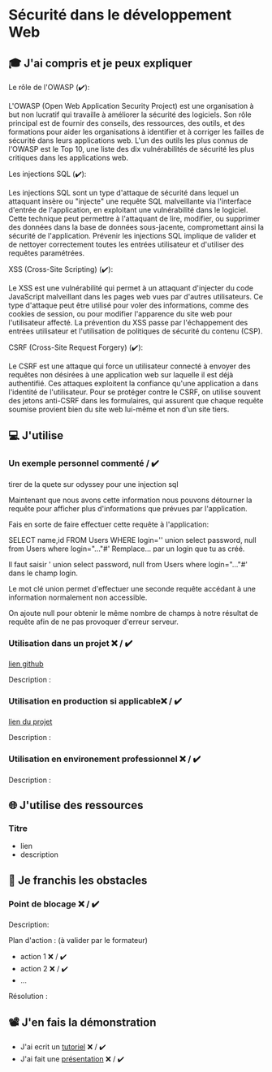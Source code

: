 # Sécurité dans le développement Web

## 🎓 J'ai compris et je peux expliquer

Le rôle de l'OWASP (✔️):

L'OWASP (Open Web Application Security Project) est une organisation à but non lucratif qui travaille à améliorer la sécurité des logiciels.
Son rôle principal est de fournir des conseils, des ressources, des outils, et des formations pour aider les organisations à identifier et à corriger les failles de sécurité dans leurs applications web.
L'un des outils les plus connus de l'OWASP est le Top 10, une liste des dix vulnérabilités de sécurité les plus critiques dans les applications web.

Les injections SQL (✔️):

Les injections SQL sont un type d'attaque de sécurité dans lequel un attaquant insère ou "injecte" une requête SQL malveillante via l'interface d'entrée de l'application, en exploitant une vulnérabilité dans le logiciel.
Cette technique peut permettre à l'attaquant de lire, modifier, ou supprimer des données dans la base de données sous-jacente, compromettant ainsi la sécurité de l'application.
Prévenir les injections SQL implique de valider et de nettoyer correctement toutes les entrées utilisateur et d'utiliser des requêtes paramétrées.

XSS (Cross-Site Scripting) (✔️):

Le XSS est une vulnérabilité qui permet à un attaquant d'injecter du code JavaScript malveillant dans les pages web vues par d'autres utilisateurs.
Ce type d'attaque peut être utilisé pour voler des informations, comme des cookies de session, ou pour modifier l'apparence du site web pour l'utilisateur affecté.
La prévention du XSS passe par l'échappement des entrées utilisateur et l'utilisation de politiques de sécurité du contenu (CSP).

CSRF (Cross-Site Request Forgery) (✔️):

Le CSRF est une attaque qui force un utilisateur connecté à envoyer des requêtes non désirées à une application web sur laquelle il est déjà authentifié.
Ces attaques exploitent la confiance qu'une application a dans l'identité de l'utilisateur.
Pour se protéger contre le CSRF, on utilise souvent des jetons anti-CSRF dans les formulaires, qui assurent que chaque requête soumise provient bien du site web lui-même et non d'un site tiers.

## 💻 J'utilise

### Un exemple personnel commenté / ✔️

tirer de la quete sur odyssey pour une injection sql

Maintenant que nous avons cette information nous pouvons détourner la requête pour afficher plus d'informations que prévues par l'application.

Fais en sorte de faire effectuer cette requête à l'application:

SELECT name,id FROM Users WHERE login='' union select password, null from Users where login="..."#'
Remplace... par un login que tu as créé.

Il faut saisir ' union select password, null from Users where login="..."#' dans le champ login.

Le mot clé union permet d'effectuer une seconde requête accédant à une information normalement non accessible.

On ajoute null pour obtenir le même nombre de champs à notre résultat de requête afin de ne pas provoquer d'erreur serveur.

### Utilisation dans un projet ❌ / ✔️

[lien github](...)

Description :

### Utilisation en production si applicable❌ / ✔️

[lien du projet](...)

Description :

### Utilisation en environement professionnel ❌ / ✔️

Description :

## 🌐 J'utilise des ressources

### Titre

-  lien
-  description

## 🚧 Je franchis les obstacles

### Point de blocage ❌ / ✔️

Description:

Plan d'action : (à valider par le formateur)

-  action 1 ❌ / ✔️
-  action 2 ❌ / ✔️
-  ...

Résolution :

## 📽️ J'en fais la démonstration

-  J'ai ecrit un [tutoriel](...) ❌ / ✔️
-  J'ai fait une [présentation](...) ❌ / ✔️
